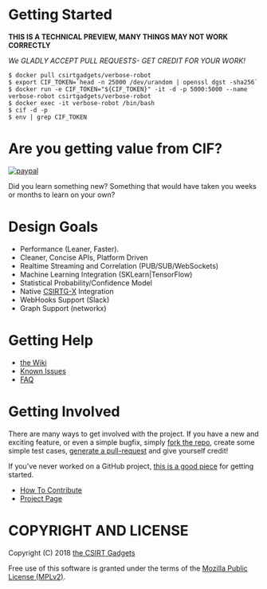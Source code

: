 # Getting Started

**THIS IS A TECHNICAL PREVIEW, MANY THINGS MAY NOT WORK CORRECTLY**

*We GLADLY ACCEPT PULL REQUESTS- GET CREDIT FOR YOUR WORK!*

```
$ docker pull csirtgadgets/verbose-robot
$ export CIF_TOKEN=`head -n 25000 /dev/urandom | openssl dgst -sha256`
$ docker run -e CIF_TOKEN="${CIF_TOKEN}" -it -d -p 5000:5000 --name verbose-robot csirtgadgets/verbose-robot
$ docker exec -it verbose-robot /bin/bash
$ cif -d -p
$ env | grep CIF_TOKEN
```

# Are you getting value from CIF?

[![paypal](https://www.paypalobjects.com/en_US/i/btn/btn_donateCC_LG.gif)](https://www.paypal.com/cgi-bin/webscr?cmd=_s-xclick&hosted_button_id=YZPQXDLNYZZ3W)

Did you learn something new? Something that would have taken you weeks or months to learn on your own?

# Design Goals

* Performance (Leaner, Faster).
* Cleaner, Concise APIs, Platform Driven
* Realtime Streaming and Correlation (PUB/SUB/WebSockets)
* Machine Learning Integration (SKLearn|TensorFlow)
* Statistical Probability/Confidence Model
* Native [CSIRTG-X](https://csirtg.io) Integration
* WebHooks Support (Slack)
* Graph Support (networkx)

# Getting Help
 * [the Wiki](https://github.com/csirtgadgets/verbose-robot/wiki)
 * [Known Issues](https://github.com/csirtgadgets/verbose-robot/issues?labels=bug&state=open)
 * [FAQ](https://github.com/csirtgadgets/verbose-robot/wiki/FAQ)

# Getting Involved
There are many ways to get involved with the project. If you have a new and exciting feature, or even a simple bugfix, simply [fork the repo](https://help.github.com/articles/fork-a-repo), create some simple test cases, [generate a pull-request](https://help.github.com/articles/using-pull-requests) and give yourself credit!

If you've never worked on a GitHub project, [this is a good piece](https://guides.github.com/activities/contributing-to-open-source) for getting started.

* [How To Contribute](contributing.md)  
* [Project Page](http://csirtgadgets.com/collective-intelligence-framework/)

# COPYRIGHT AND LICENSE

Copyright (C) 2018 [the CSIRT Gadgets](http://csirtgadgets.com)

Free use of this software is granted under the terms of the [Mozilla Public License (MPLv2)](https://www.mozilla.org/en-US/MPL/2.0/).
